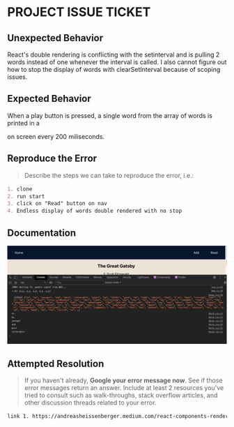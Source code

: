 # PROJECT ISSUE TICKET

## Unexpected Behavior

React's double rendering is conflicting with the setinterval and is pulling 2 words instead of one whenever the interval is called. I also cannot figure out how to stop the display of words with clearSetInterval because of scoping issues.

## Expected Behavior

When a play button is pressed, a single word from the array of words is printed in a <div/> on screen every 200 miliseconds.

## Reproduce the Error

> Describe the steps we can take to reproduce the error, i.e.:

```md
1. clone
2. run start
3. click on "Read" button on nav
4. Endless display of words double rendered with no stop
```

## Documentation

![Issue1](Assets/Issues/issue1.png)

## Attempted Resolution

> If you haven't already, **Google your error message now**. See if those error messages return an answer. Include at least 2 resources you've tried to consult such as walk-throughs, stack overflow articles, and other discussion threads related to your error.

```md
link 1. https://andreasheissenberger.medium.com/react-components-render-twice-any-way-to-fix-this-91cf23961625
```
